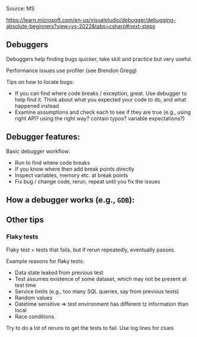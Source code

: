 Source: MS

https://learn.microsoft.com/en-us/visualstudio/debugger/debugging-absolute-beginners?view=vs-2022&tabs=csharp#next-steps




## Debuggers

Debuggers help finding bugs quicker, take skill and practice but very useful.

Performance issues use profiler (see Brendon Gregg)

Tips on how to locate bugs:
- If you can find where code breaks / exception, great. Use debugger to help find it. Think about what you expected your code to do, and what happened instead
- Examine assumptions and check each to see if they are true (e.g., using right API? using the right way? contain typos? variable expectations?)

Debugger features:
- 

Basic debugger workflow:
- Run to find where code breaks
- If you know where then add break points directly
- Inspect variables, memory etc. at break points
- Fix bug / change code, rerun, repeat until you fix the issues



How a debugger works (e.g., `GDB`):
- 


## Other tips

### Flaky tests

Flaky test = tests that fails, but if rerun repeatedly, eventually passes.

Example reasons for flaky tests:
- Data state leaked from previous test
- Test assumes existence of some dataset, which may not be present at test time
- Service limits (e.g., too many SQL queries, say from previous tests)
- Random values
- Datetime sensitive => test environment has different tz information than local
- Race conditions

Try to do a lot of reruns to get the tests to fail. Use log lines for clues






